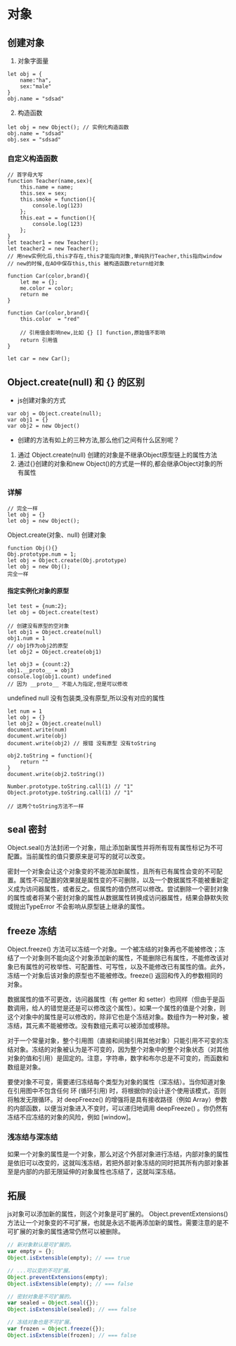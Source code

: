 # 对象

## 创建对象

1. 对象字面量
```
let obj = {
    name:"ha",
    sex:"male"
}
obj.name = "sdsad"

```

2. 构造函数

```
let obj = new Object(); // 实例化构造函数
obj.name = "sdsad"
obj.sex = "sdsad"
```

### 自定义构造函数

```
// 首字母大写
function Teacher(name,sex){
    this.name = name;    
    this.sex = sex;    
    this.smoke = function(){
        console.log(123)
    };    
    this.eat = = function(){
        console.log(123)
    };
}
let teacher1 = new Teacher();
let teacher2 = new Teacher();
// 用new实例化后,this才存在,this才能指向对象,单纯执行Teacher,this指向window
// new的时候,在AO中保存this,this 被构造函数return给对象
```

```
function Car(color,brand){
    let me = {};
    me.color = color;
    return me
}
```


```
function Car(color,brand){
    this.color  = "red"
    
    // 引用值会影响new,比如 {} [] function,原始值不影响
    return 引用值
}

let car = new Car();

```

## Object.create(null) 和 {} 的区别

- js创建对象的方式
```
var obj = Object.create(null);
var obj1 = {}
var obj2 = new Object()
```

- 创建的方法有如上的三种方法,那么他们之间有什么区别呢？
1. 通过 Object.create(null) 创建的对象是不继承Object原型链上的属性方法
2. 通过{}创建的对象和new Object()的方式是一样的,都会继承Object对象的所有属性

### 详解

```
// 完全一样
let obj = {}  
let obj = new Object();  
```

Object.create(对象、null) 创建对象

```
function Obj(){}
Obj.prototype.num = 1;
let obj = Object.create(Obj.prototype)
let obj = new Obj();
完全一样
```

#### 指定实例化对象的原型
```
let test = {num:2};
let obj = Object.create(test)
```

```
// 创建没有原型的空对象
let obj1 = Object.create(null)
obj1.num = 1
// obj1作为obj2的原型
let obj2 = Object.create(obj1)
```
```
let obj3 = {count:2}
obj1.__proto__ = obj3
console.log(obj1.count) undefined
// 因为 __proto__ 不能人为指定,但是可以修改
```

undefined null 没有包装类,没有原型,所以没有对应的属性

```
let num = 1
let obj = {}
let obj2 = Object.create(null)
document.write(num)
document.write(obj)
document.write(obj2) // 报错 没有原型 没有toString

obj2.toString = function(){
    return ""
}
document.write(obj2.toString())

Number.prototype.toString.call(1) // "1"  
Object.prototype.toString.call(1) // "1"

// 这两个toString方法不一样
```
## seal 密封

Object.seal()方法封闭一个对象，阻止添加新属性并将所有现有属性标记为不可配置。当前属性的值只要原来是可写的就可以改变。

密封一个对象会让这个对象变的不能添加新属性，且所有已有属性会变的不可配置。属性不可配置的效果就是属性变的不可删除，以及一个数据属性不能被重新定义成为访问器属性，或者反之。但属性的值仍然可以修改。尝试删除一个密封对象的属性或者将某个密封对象的属性从数据属性转换成访问器属性，结果会静默失败或抛出TypeError
不会影响从原型链上继承的属性。

## freeze 冻结
Object.freeze() 方法可以冻结一个对象。一个被冻结的对象再也不能被修改；冻结了一个对象则不能向这个对象添加新的属性，不能删除已有属性，不能修改该对象已有属性的可枚举性、可配置性、可写性，以及不能修改已有属性的值。此外，冻结一个对象后该对象的原型也不能被修改。freeze() 返回和传入的参数相同的对象。  

数据属性的值不可更改，访问器属性（有 getter 和 setter）也同样（但由于是函数调用，给人的错觉是还是可以修改这个属性）。如果一个属性的值是个对象，则这个对象中的属性是可以修改的，除非它也是个冻结对象。数组作为一种对象，被冻结，其元素不能被修改。没有数组元素可以被添加或移除。  

对于一个常量对象，整个引用图（直接和间接引用其他对象）只能引用不可变的冻结对象。冻结的对象被认为是不可变的，因为整个对象中的整个对象状态（对其他对象的值和引用）是固定的。注意，字符串，数字和布尔总是不可变的，而函数和数组是对象。  

要使对象不可变，需要递归冻结每个类型为对象的属性（深冻结）。当你知道对象在引用图中不包含任何 环 (循环引用) 时，将根据你的设计逐个使用该模式，否则将触发无限循环。对 deepFreeze()  的增强将是具有接收路径（例如 Array）参数的内部函数，以便当对象进入不变时，可以递归地调用 deepFreeze() 。你仍然有冻结不应冻结的对象的风险，例如 [window]。  

### 浅冻结与深冻结
如果一个对象的属性是一个对象，那么对这个外部对象进行冻结，内部对象的属性是依旧可以改变的，这就叫浅冻结，若把外部对象冻结的同时把其所有内部对象甚至是内部的内部无限延伸的对象属性也冻结了，这就叫深冻结。

## 拓展
js对象可以添加新的属性，则这个对象是可扩展的。
Object.preventExtensions() 方法让一个对象变的不可扩展，也就是永远不能再添加新的属性。需要注意的是不可扩展的对象的属性通常仍然可以被删除。
```js
// 新对象默认是可扩展的。
var empty = {};
Object.isExtensible(empty); // === true

// ...可以变的不可扩展。
Object.preventExtensions(empty);
Object.isExtensible(empty); // === false

// 密封对象是不可扩展的。
var sealed = Object.seal({});
Object.isExtensible(sealed); // === false

// 冻结对象也是不可扩展。
var frozen = Object.freeze({});
Object.isExtensible(frozen); // === false
```